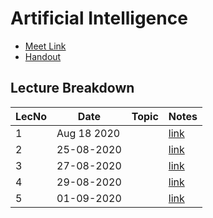 # Artificial Intelligence

- [Meet Link](https://meet.google.com/uqg-hajn-pdi)
- [Handout]()

## Lecture Breakdown

| LecNo | Date        | Topic | Notes                       |
| ----- | ----------- | ----- | --------------------------- |
| 1     | Aug 18 2020 |       | [link](Lec1Aug18/README.md) |
| 2     | 25-08-2020  |       | [link](Lec2Aug25/README.md) |
| 3     | 27-08-2020  |       | [link](Lec3Aug27/README.md) |
| 4     | 29-08-2020  |       | [link](Lec4Aug29/README.md) |
| 5     | 01-09-2020  |       | [link](Lec5Sept1/README.md) |